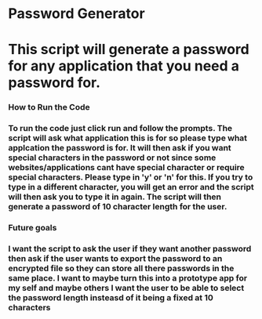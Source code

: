 <h1>Password Generator<h1>
This script will generate a password for any application that you need a password for.

<h3>How to Run the Code<h3>
To run the code just click run and follow the prompts.
The script will ask what application this is for so please type what applcation the password is for.
It will then ask if you want special characters in the password or not since some websites/applications cant have special character or require special characters. Please type in 'y' or 'n' for this. If you try to type in a different character, you will get an error and the script will then ask you to type it in again.
The script will then generate a password of 10 character length for the user.


<h3>Future goals<h3>
I want the script to ask the user if they want another password
then ask if the user wants to export the password to an encrypted file so they can store all there passwords in the same place.
I want to maybe turn this into a prototype app for my self and maybe others
I want the user to be able to select the password length insteasd of it being a fixed at 10 characters